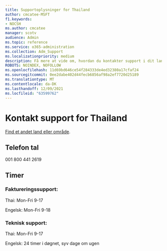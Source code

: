 ```yaml
---
title: Supportoplysninger for Thailand
author: cmcatee-MSFT
f1.keywords:
- NOCSH
ms.author: cmcatee
manager: scotv
audience: Admin
ms.topic: reference
ms.service: o365-administration
ms.collection: Adm_Support
ms.localizationpriority: medium
description: Få mere at vide om, hvordan du kontakter support i dit land eller område.
ROBOTS: NOINDEX, NOFOLLOW
ms.openlocfilehash: 11d69bd646ce54f284333de4ed32380a17cfaf24
ms.sourcegitcommit: 0ee2dabe402d44fecb6856af98a2ef7720d25189
ms.translationtype: MT
ms.contentlocale: da-DK
ms.lasthandoff: 12/09/2021
ms.locfileid: "63599762"
---
```

# <a name="contact-support-for-thailand"></a>Kontakt support for Thailand

[Find et andet land eller område](../get-help-support.md).

## <a name="phone-number"></a>Telefon tal
001 800 441 2619

## <a name="hours"></a>Timer
### <a name="billing-support"></a>Faktureringssupport:

Thai: Mon-Fri 9-17

Engelsk: Mon-Fri 9-18

### <a name="technical-support"></a>Teknisk support:

Thai: Mon-Fri 9-17

Engelsk: 24 timer i døgnet, syv dage om ugen
